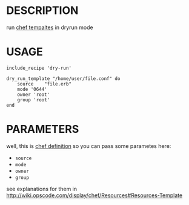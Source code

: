 DESCRIPTION
===========
run [chef tempaltes](http://wiki.opscode.com/display/chef/Resources#Resources-Template) in dryrun mode
    
USAGE
=====

    include_recipe 'dry-run'

    dry_run_template "/home/user/file.conf" do
        source    "file.erb"
        mode '0644'
        owner 'root'
        group 'root'
    end

PARAMETERS
==========
well, this is [chef definition](http://wiki.opscode.com/display/chef/Definitions) so you can pass some
parametes here:

* `source`
* `mode`
* `owner`
* `group`

see explanations for them in http://wiki.opscode.com/display/chef/Resources#Resources-Template

    
